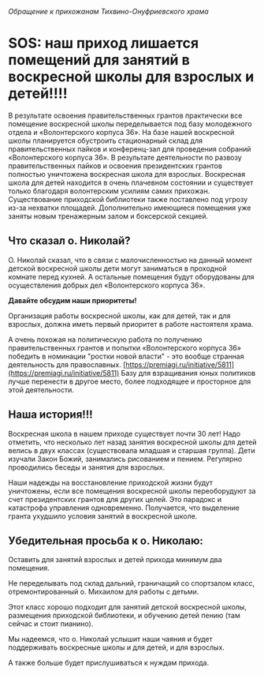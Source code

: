 *Обращение к прихожанам Тихвино-Онуфриевского храма*

# SOS: наш приход лишается помещений для занятий в воскресной школы для взрослых и детей!!!!

В результате освоения правительственных грантов практически все помещение воскресной школы переделывается  под базу  молодежного отдела и «Волонтерского корпуса 36». На базе нашей воскресной школы планируется обустроить стационарный склад для правительственных пайков и конференц-зал для проведения собраний «Волонтерского корпуса 36».
 В результате деятельности по развозу правительственных пайков и освоения президентских грантов  полностью уничтожена воскресная школа для взрослых. 
Воскресная школа для детей находится в очень плачевном состоянии и существует только благодаря волонтерским усилиям самих прихожан. 
Существование приходской библиотеки также поставлено под угрозу из-за нехватки площадей.
Дополнительно имеющиеся помещения уже заняты новым тренажерным залом и боксерской секцией.

## Что сказал о. Николай?

О. Николай сказал, что в связи с малочисленностью на данный момент детской воскресной школы дети могут заниматься в проходной комнате перед кухней. А остальные помещения будут оборудованы для осуществления добрых дел «Волонтерского корпуса 36».

**Давайте обсудим наши приоритеты!**

Организация работы воскресной школы, как для детей, так и для взрослых, должна иметь первый приоритет в работе настоятеля храма. 

А очень похожая на политическую работа по получению правительственных грантов и попытки «Волонтерского корпуса 36» победить в номинации "ростки новой власти" - это вообще странная деятельность для православных. [https://premiagi.ru/initiative/5811](https://premiagi.ru/initiative/5811)
Базу для взращивания юных политиков лучше перенести в другое место, более подходящее и просторное для этой деятельности.

## Наша история!!!

Воскресная школа в нашем приходе существует почти 30 лет!
Надо отметить, что несколько лет назад занятия воскресной школы для детей велись в двух классах (существовала младшая и старшая группа). 
Дети изучали Закон Божий, занимались рисованием и пением. 
Регулярно проводились беседы и занятия для взрослых. 

Наши надежды на восстановление приходской жизни будут уничтожены, если все помещения воскресной школы переоборудуют за счет президентских грантов для других целей.
Это парадокс и катастрофа управления одновременно. 
Получается, что выделение гранта ухудшило условия занятий в воскресной школе.
 
## Убедительная просьба к о. Николаю:

Оставить для занятий  взрослых и детей прихода минимум два помещения. 

Не переделывать под склад дальний, граничащий со спортзалом класс,  отремонтированный о. Михаилом для работы с детьми. 

Этот класс хорошо подходит для занятий детской воскресной школы, размещения приходской библиотеки, и обучению детей пению (там сейчас и стоит пианино).

Мы надеемся, что о. Николай услышит наши чаяния и будет поддерживать воскресные школы и для детей, и для взрослых.
 
А также больше будет прислушиваться к нуждам прихода.
